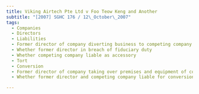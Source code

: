 ```yaml
---
title: Viking Airtech Pte Ltd v Foo Teow Keng and Another 
subtitle: "[2007] SGHC 176 / 12\_October\_2007"
tags:
  - Companies
  - Directors
  - Liabilities
  - Former director of company diverting business to competing company
  - Whether former director in breach of fiduciary duty
  - Whether competing company liable as accessory
  - Tort
  - Conversion
  - Former director of company taking over premises and equipment of company\'s overseas office on behalf of competing company
  - Whether former director and competing company liable for conversion

---
```


